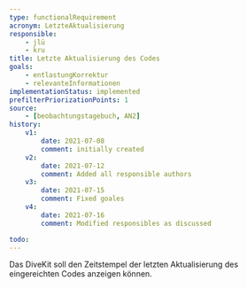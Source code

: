```yaml
---
type: functionalRequirement
acronym: LetzteAktualisierung
responsible:
    - jlü
    - kru
title: Letzte Aktualisierung des Codes
goals: 
    - entlastungKorrektur
    - relevanteInformationen
implementationStatus: implemented
prefilterPriorizationPoints: 1
source:
    - [beobachtungstagebuch, AN2]
history:
    v1:
        date: 2021-07-08
        comment: initially created
    v2:
        date: 2021-07-12
        comment: Added all responsible authors
    v3:
        date: 2021-07-15
        comment: Fixed goales
    v4:
        date: 2021-07-16
        comment: Modified responsibles as discussed

todo:
---
```


Das DiveKit soll den Zeitstempel der letzten Aktualisierung des eingereichten Codes anzeigen können.
